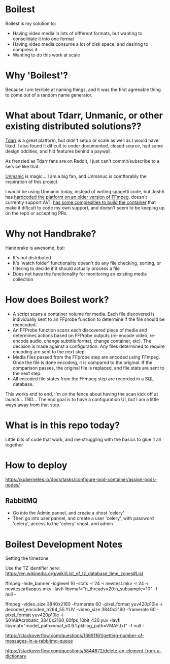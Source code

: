# Boilest

Boilest is my solution to:

- Having video media in lots of different formats, but wanting to consolidate it into one format
- Having video media consume a lot of disk space, and desiring to compress it
- Wanting to do this work at scale

# Why 'Boilest'?

Because I am terrible at naming things, and it was the first agreeable thing to come out of a random name generator.

# What about Tdarr, Unmanic, or other existing distributed solutions??

[Tdarr](https://home.tdarr.io/) is a great platform, but didn't setup or scale as well as I would have liked.  I also found it dificult to under documented, closed source, had some design oddities, and hid features behind a paywall.

As frenzied as Tdarr fans are on Reddit, I just can't commit/subscribe to a service like that.

[Unmanic](https://github.com/Unmanic/unmanic/tree/master) is magic...  I am a big fan, and Unmanuc is comftorably the inspiration of this project.

I would be using Unmanic today, instead of writing spagetti code, but Josh5 has [hardcoded the platform on an older version of FFmpeg](https://github.com/Unmanic/unmanic/blob/master/docker/Dockerfile#L82), doesn't currently support AV1, [has some complexities to build the container](https://github.com/Unmanic/unmanic/blob/master/docker/README.md) that make it dificult to code my own support, and doesn't seem to be keeping up on the repo or accepting PRs.

# Why not Handbrake?

Handbrake is awesome, but:

- It's not distributed
- It's 'watch folder' functionality doesn't do any file checking, sorting, or filtering to decide if it should actually process a file
- Does not have the functionality for monitoring an existing media collection

# How does Boilest work?

* A script scans a container volume for media.  Each file discovered is individually sent to an FFprobe function to determine if the file should be reencoded.
* An FFProbe function scans each discovered piece of media and determines actions based on FFProbe outputs (re-encode video, re-encode audio, change subtitle format, change container, etc).  The decision is made against a configuration.  Any files determined to require encoding are sent to the next step.
* Media files passed  from the FFprobe step are encoded using FFmpeg.  Once the file is done encoding, it is compared to the original.  If the comparison passes, the original file is replaced, and file stats are sent to the next step.
* All encoded file states from the FFmpeg step are recorded in a SQL database.

This works end to end.  I'm on the fence about having the scan kick off at launch...  TBD...  The end goal is to have a configuration UI, but I am a little ways away from that step.

# What is in this repo today?

Little bits of code that work, and me struggling with the basics to glue it all together

# How to deploy

https://kubernetes.io/docs/tasks/configure-pod-container/assign-pods-nodes/



## RabbitMQ

* Go into the Admin pannel, and create a vhost 'celery'
* Then go into user pannel, and create a user 'celery', with password 'celery', access to the 'celery' vhost, and admin


# Boilest Development Notes





Setting the timezone

Use the TZ identifier here: https://en.wikipedia.org/wiki/List_of_tz_database_time_zones#List

ffmpeg -hide_banner -loglevel 16 -stats -r 24 -i newtest.mkv -r 24 -i newtestsrtlaopus.mkv -lavfi libvmaf="n_threads=20:n_subsample=10" -f null -


ffmpeg -video_size 3840x2160 -framerate 60 -pixel_format yuv420p10le -i decoded_encoded_h264_55.YUV -video_size 3840x2160 -framerate 60 -pixel_format yuv420p10le -i S01AirAcrobatic_3840x2160_60fps_10bit_420.yuv -lavfi libvmaf="model_path=vmaf_v0.6.1.pkl:log_path=VMAF.txt" -f null -


https://stackoverflow.com/questions/16691161/getting-number-of-messages-in-a-rabbitmq-queue





https://stackoverflow.com/questions/5844672/delete-an-element-from-a-dictionary